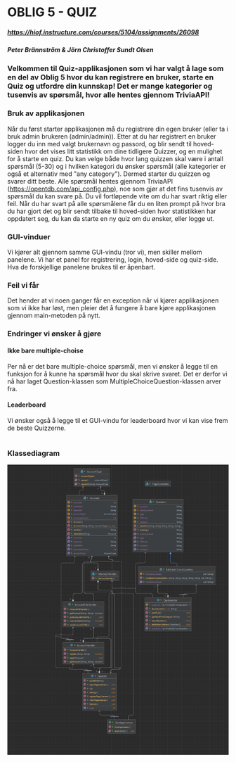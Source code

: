 # OBLIG 5 - QUIZ
##### https://hiof.instructure.com/courses/5104/assignments/26098
##### Peter Brännström & Jörn Christoffer Sundt Olsen

### Velkommen til Quiz-applikasjonen som vi har valgt å lage som en del av Oblig 5 hvor du kan registrere en bruker, starte en Quiz og utfordre din kunnskap! Det er mange kategorier og tusenvis av spørsmål, hvor alle hentes gjennom TriviaAPI!

### Bruk av applikasjonen
Når du først starter applikasjonen må du registrere din egen bruker (eller ta i bruk admin brukeren (admin/admin)). Etter at du har registrert en bruker logger du inn med valgt brukernavn og passord, og blir sendt til hoved-siden hvor det vises litt statistikk om dine tidligere Quizzer, og en mulighet for å starte en quiz. Du kan velge både hvor lang quizzen skal være i antall spørsmål (5-30) og i hvilken kategori du ønsker spørsmål (alle kategorier er også et alternativ med "any category"). Dermed starter du quizzen og svarer ditt beste. Alle spørsmål hentes gjennom TriviaAPI (https://opentdb.com/api_config.php), noe som gjør at det fins tusenvis av spørsmål du kan svare på. Du vil fortløpende vite om du har svart riktig eller feil. Når du har svart på alle spørsmålene får du en liten prompt på hvor bra du har gjort det og blir sendt tilbake til hoved-siden hvor statistikken har oppdatert seg, du kan da starte en ny quiz om du ønsker, eller logge ut.

### GUI-vinduer
Vi kjører alt gjennom samme GUI-vindu (tror vi), men skiller mellom panelene. Vi har et panel for registrering, login, hoved-side og quiz-side. Hva de forskjellige panelene brukes til er åpenbart.

### Feil vi får
Det hender at vi noen ganger får en exception når vi kjører applikasjonen som vi ikke har løst, men pleier det å fungere å bare kjøre applikasjonen gjennom main-metoden på nytt.

### Endringer vi ønsker å gjøre
#### Ikke bare multiple-choise
Per nå er det bare multiple-choice spørsmål, men vi ønsker å legge til en funksjon for å kunne ha spørsmål hvor du skal skrive svaret. Det er derfor vi nå har laget Question-klassen som MultipleChoiceQuestion-klassen arver fra.

#### Leaderboard
Vi ønsker også å legge til et GUI-vindu for leaderboard hvor vi kan vise frem de beste Quizzerne.


#
### Klassediagram
![UML Diagram](https://github.com/Brannstroom/QuizApplication/blob/main/uml_diagram.png?raw=true)